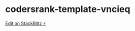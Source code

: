 # codersrank-template-vncieq

[Edit on StackBlitz ⚡️](https://stackblitz.com/edit/codersrank-template-vncieq)